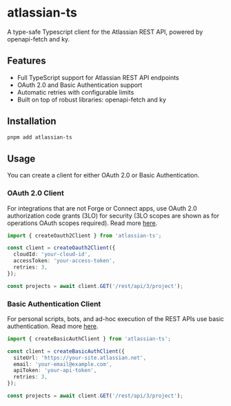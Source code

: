# atlassian-ts

A type-safe Typescript client for the Atlassian REST API, powered by openapi-fetch and ky.

## Features

- Full TypeScript support for Atlassian REST API endpoints
- OAuth 2.0 and Basic Authentication support
- Automatic retries with configurable limits
- Built on top of robust libraries: openapi-fetch and ky

## Installation

```bash
pnpm add atlassian-ts
```

## Usage

You can create a client for either OAuth 2.0 or Basic Authentication.

### OAuth 2.0 Client

For integrations that are not Forge or Connect apps, use OAuth 2.0 authorization code grants (3LO) for security (3LO scopes are shown as for operations OAuth scopes required). Read more [here](https://developer.atlassian.com/cloud/jira/platform/oauth-2-3lo-apps/).

```ts
import { createOauth2Client } from 'atlassian-ts';

const client = createOauth2Client({
  cloudId: 'your-cloud-id',
  accessToken: 'your-access-token',
  retries: 3,
});

const projects = await client.GET('/rest/api/3/project');
```

### Basic Authentication Client

For personal scripts, bots, and ad-hoc execution of the REST APIs use basic authentication. Read more [here](https://developer.atlassian.com/cloud/jira/platform/basic-auth-for-rest-apis/).

```ts
import { createBasicAuthClient } from 'atlassian-ts';

const client = createBasicAuthClient({
  siteUrl: 'https://your-site.atlassian.net',
  email: 'your-email@example.com',
  apiToken: 'your-api-token',
  retries: 3,
});

const projects = await client.GET('/rest/api/3/project');
```
